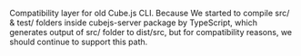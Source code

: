 Compatibility layer for old Cube.js CLI. Because We started to compile src/ & test/ folders inside 
cubejs-server package by TypeScript, which generates output of src/ folder to dist/src, but for compatibility reasons, 
we should continue to support this path.
